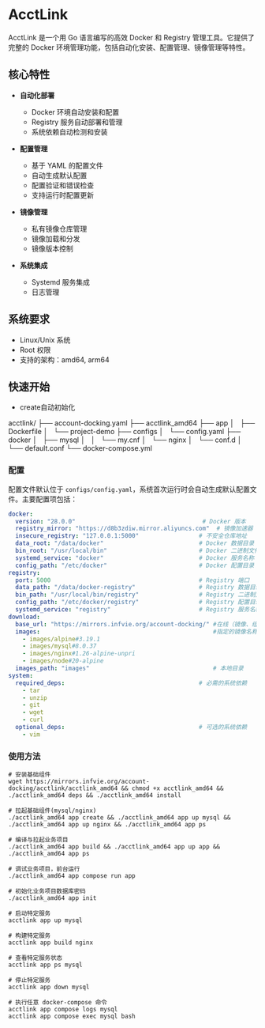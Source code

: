 # AcctLink

AcctLink 是一个用 Go 语言编写的高效 Docker 和 Registry 管理工具。它提供了完整的 Docker 环境管理功能，包括自动化安装、配置管理、镜像管理等特性。

## 核心特性

- **自动化部署**
  - Docker 环境自动安装和配置
  - Registry 服务自动部署和管理
  - 系统依赖自动检测和安装

- **配置管理**
  - 基于 YAML 的配置文件
  - 自动生成默认配置
  - 配置验证和错误检查
  - 支持运行时配置更新

- **镜像管理**
  - 私有镜像仓库管理
  - 镜像加载和分发
  - 镜像版本控制

- **系统集成**
  - Systemd 服务集成
  - 日志管理

## 系统要求

- Linux/Unix 系统
- Root 权限
- 支持的架构：amd64, arm64

## 快速开始
- create自动初始化

acctlink/
├── account-docking.yaml
├── acctlink_amd64
├── app
│   ├── Dockerfile
│   └── project-demo
├── configs
│   └── config.yaml
├── docker
│   ├── mysql
│   │   └── my.cnf
│   └── nginx
│       └── conf.d
│           └── default.conf
└── docker-compose.yml
### 配置

配置文件默认位于 `configs/config.yaml`，系统首次运行时会自动生成默认配置文件。主要配置项包括：

```yaml
docker:
  version: "28.0.0"                                    # Docker 版本
  registry_mirror: "https://d8b3zdiw.mirror.aliyuncs.com"  # 镜像加速器
  insecure_registry: "127.0.0.1:5000"                 # 不安全仓库地址
  data_root: "/data/docker"                           # Docker 数据目录
  bin_root: "/usr/local/bin"                          # Docker 二进制文件目录
  systemd_service: "docker"                           # Docker 服务名称
  config_path: "/etc/docker"                          # Docker 配置目录
registry:
  port: 5000                                          # Registry 端口
  data_path: "/data/docker-registry"                  # Registry 数据目录
  bin_path: "/usr/local/bin/registry"                 # Registry 二进制文件路径
  config_path: "/etc/docker/registry"                 # Registry 配置目录
  systemd_service: "registry"                         # Registry 服务名称
download:
  base_url: "https://mirrors.infvie.org/account-docking/" #在线（镜像、组件二进制）下载地址
  images:                                                 #指定的镜像名称
    - images/alpine#3.19.1                                
    - images/mysql#8.0.37
    - images/nginx#1.26-alpine-unpri
    - images/node#20-alpine
  images_path: "images"                                   # 本地目录
system:
  required_deps:                                      # 必需的系统依赖
    - tar
    - unzip
    - git
    - wget
    - curl
  optional_deps:                                      # 可选的系统依赖
    - vim
```

### 使用方法

```shell
# 安装基础组件
wget https://mirrors.infvie.org/account-docking/acctlink/acctlink_amd64 && chmod +x acctlink_amd64 && ./acctlink_amd64 deps && ./acctlink_amd64 install

# 拉起基础组件(mysql/nginx)
./acctlink_amd64 app create && ./acctlink_amd64 app up mysql && ./acctlink_amd64 app up nginx && ./acctlink_amd64 app ps

# 编译与拉起业务项目
./acctlink_amd64 app build && ./acctlink_amd64 app up app && ./acctlink_amd64 app ps

```

```shell
# 调试业务项目，前台运行
./acctlink_amd64 app compose run app

# 初始化业务项目数据库密码
./acctlink_amd64 app init

# 启动特定服务
acctlink app up mysql

# 构建特定服务
acctlink app build nginx

# 查看特定服务状态
acctlink app ps mysql

# 停止特定服务
acctlink app down mysql

# 执行任意 docker-compose 命令
acctlink app compose logs mysql
acctlink app compose exec mysql bash
```